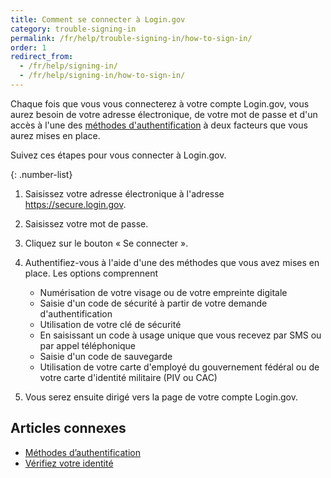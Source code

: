 ```yaml
---
title: Comment se connecter à Login.gov
category: trouble-signing-in
permalink: /fr/help/trouble-signing-in/how-to-sign-in/
order: 1
redirect_from:
  - /fr/help/signing-in/
  - /fr/help/signing-in/how-to-sign-in/
---
```

Chaque fois que vous vous connecterez à votre compte Login.gov, vous aurez besoin de votre adresse électronique, de votre mot de passe et d'un accès à l'une des [méthodes d'authentification](/fr/help/get-started/authentication-methods/) à deux facteurs que vous aurez mises en place.

Suivez ces étapes pour vous connecter à Login.gov.

{: .number-list}
1. Saisissez votre adresse électronique à l'adresse <https://secure.login.gov>.
2. Saisissez votre mot de passe.
3. Cliquez sur le bouton « Se connecter ».
4. Authentifiez-vous à l'aide d'une des méthodes que vous avez mises en place. Les options comprennent

   * Numérisation de votre visage ou de votre empreinte digitale
   * Saisie d'un code de sécurité à partir de votre demande d'authentification
   * Utilisation de votre clé de sécurité
   * En saisissant un code à usage unique que vous recevez par SMS ou par appel téléphonique
   * Saisie d'un code de sauvegarde
   * Utilisation de votre carte d'employé du gouvernement fédéral ou de votre carte d'identité militaire (PIV ou CAC)
5. Vous serez ensuite dirigé vers la page de votre compte Login.gov.

## Articles connexes

* [Méthodes d’authentification](/fr/help/get-started/authentication-methods/)
* [Vérifiez votre identité](/fr/help/verify-your-identity/how-to-verify-your-identity/)
